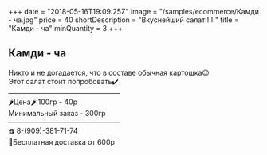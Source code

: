 +++
date = "2018-05-16T19:09:25Z"
image = "/samples/ecommerce/Камди - ча.jpg"
price = 40
shortDescription = "Вкуснейший салат!!!!!"
title = "Камди - ча"
minQuantity = 3
+++
## Камди - ча

Никто и не догадается, что в составе обычная картошка😉  
Этот салат стоит попробовать✔️  
————————————————  
🌶Цена🌶 100гр - 40р  
Минимальный заказ - 300гр  
————————————————  
☎️ 8-(909)-381-71-74  
🚗Бесплатная доставка от 600р
